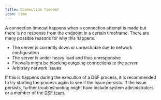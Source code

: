 ```yaml
---
title: Connection Timeout
icon: time
---
```


A connection timeout happens when a connection attempt is made but there is no response from the endpoint in a certain timeframe.
There are many possible reasons for why this happens:
- The server is currently down or unreachable due to network configuration
- The server is under heavy load and thus unresponsive
- Firewalls might be blocking outgoing connections to the server
- Arbitrary network issues

If this is happens during the execution of a DSF process, it is recommended to try starting the process again to see if the issue persists. If the issue persists, further troubleshooting might have include system administrators or a member of the [DSF team](../../community/communication.md).